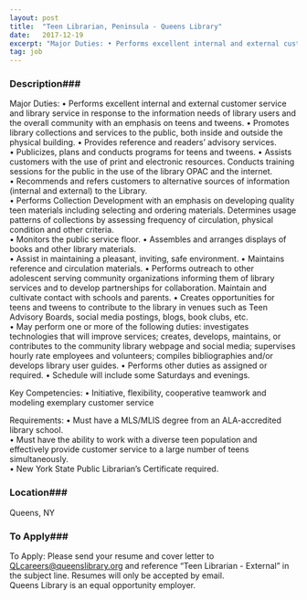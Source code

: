 ```yaml
---
layout: post
title:  "Teen Librarian, Peninsula - Queens Library"
date:   2017-12-19
excerpt: "Major Duties: • Performs excellent internal and external customer service and library service in response to the information needs of library users and the overall community with an emphasis on teens and tweens. • Promotes library collections and services to the public, both inside and outside the physical building. •..."
tag: job
---
```


### Description###

Major Duties: 
•	Performs excellent internal and external customer service and library service in response to the information needs of library users and the overall community with an emphasis on teens and tweens. 
•	Promotes library collections and services to the public, both inside and outside the physical building. 
•	Provides reference and readers’ advisory services.  
•	Publicizes, plans and conducts programs for teens and tweens. 
•	Assists customers with the use of print and electronic resources.  Conducts training sessions for the public in the use of the library OPAC and the internet.  
•	Recommends and refers customers to alternative sources of information (internal and external) to the Library.  
•	Performs Collection Development with an emphasis on developing quality teen materials including selecting and ordering materials. Determines usage patterns of collections by assessing frequency of circulation, physical condition and other criteria.  
•	Monitors the public service floor. 
•	Assembles and arranges displays of books and other library materials.  
•	Assist in maintaining a pleasant, inviting, safe environment. 
•	Maintains reference and circulation materials. 
•	Performs outreach to other adolescent serving community organizations informing them of library services and to develop partnerships for collaboration. Maintain and cultivate contact with schools and parents. 
•	Creates opportunities for teens and tweens to contribute to the library in venues such as Teen Advisory Boards, social media postings, blogs, book clubs, etc.  
•	May perform one or more of the following duties: investigates technologies that will improve services; creates, develops, maintains, or contributes to the community library webpage and social media; supervises hourly rate employees and volunteers; compiles bibliographies and/or develops library user guides. 
•	Performs other duties as assigned or required. 
•	Schedule will include some Saturdays and evenings.

Key Competencies:
•	Initiative, flexibility, cooperative teamwork and modeling exemplary customer service

Requirements:
•	Must have a MLS/MLIS degree from an ALA-accredited library school.  
•	Must have the ability to work with a diverse teen population and effectively provide customer service to a large number of teens simultaneously.  
•	New York State Public Librarian’s Certificate required. 










### Location###

Queens, NY




### To Apply###


To Apply: Please send your resume and cover letter to QLcareers@queenslibrary.org and reference “Teen Librarian - External” in the subject line. Resumes will only be accepted by email.  
Queens Library is an equal opportunity employer.





